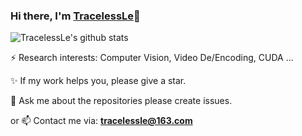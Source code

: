 ### Hi there, I'm [TracelessLe](https://github.com/TracelessLe)👋

<!--
**TracelessLe/TracelessLe** is a ✨ _special_ ✨ repository because its `README.md` (this file) appears on your GitHub profile.

Here are some ideas to get you started:

- 🔭 I’m currently working on ...
- 🌱 I’m currently learning ...
- 👯 I’m looking to collaborate on ...
- 🤔 I’m looking for help with ...
- 💬 Ask me about ...
- 📫 How to reach me: ...
- 😄 Pronouns: ...
- ⚡ Fun fact: ...
-->


![TracelessLe's github stats](https://github-readme-stats.vercel.app/api?username=TracelessLe&show_icons=true&count_private=true&hide=prs&theme=default_repocard)

⚡ Research interests: Computer Vision, Video De/Encoding, CUDA ...

✨ If my work helps you, please give a star.

💬 Ask me about the repositories please create issues.

or 📫 Contact me via: **tracelessle@163.com**
